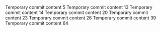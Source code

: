 Temporary commit content 5
Temporary commit content 13
Temporary commit content 14
Temporary commit content 20
Temporary commit content 23
Temporary commit content 26
Temporary commit content 39
Temporary commit content 64
